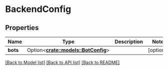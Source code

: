 # BackendConfig

## Properties

Name | Type | Description | Notes
------------ | ------------- | ------------- | -------------
**bots** | Option<[**crate::models::BotConfig**](BotConfig.md)> |  | [optional]

[[Back to Model list]](../README.md#documentation-for-models) [[Back to API list]](../README.md#documentation-for-api-endpoints) [[Back to README]](../README.md)


